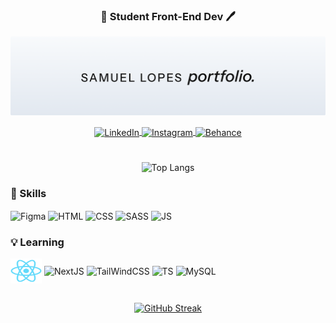 <div align="center">

### 📖 Student Front-End Dev 🖊️

<a href="https://samuellopes.vercel.app">
  <img align="center" alt="Portfolio Cover" src="assets/cover.png">
</a><br><br>

<a href="https://www.linkedin.com/in/samuel-lopes-28b184232/">
  <img align="center" alt="LinkedIn" height="40" width="50" src="https://cdn.jsdelivr.net/gh/devicons/devicon/icons/linkedin/linkedin-original.svg">
</a>

<a href="https://www.instagram.com/samuel.llp/">
  <img align="center" alt="Instagram" height="40" width="40" src=https://seeklogo.com/images/I/instagram-new-2016-logo-D9D42A0AD4-seeklogo.com.png>
</a>

<a href="https://www.behance.net/samuelllp/appreciated">
  <img align="center" alt="Behance" height="40" width="50" src="https://cdn.jsdelivr.net/gh/devicons/devicon/icons/behance/behance-plain.svg">
</a>

<br>

#

![Top Langs](https://github-readme-stats.vercel.app/api/top-langs/?username=samuel-llp&layout=compact&hide_border=true&theme=omni)

</div>

### 📌 Skills

<div style="display: inline_block">
  <img align="center" alt="Figma" height="40" width="50" src="https://cdn.jsdelivr.net/gh/devicons/devicon/icons/figma/figma-original.svg">
  <img align="center" alt="HTML" height="40" width="50" src="https://cdn.jsdelivr.net/gh/devicons/devicon/icons/html5/html5-original.svg">
  <img align="center" alt="CSS" height="40" width="50" src="https://cdn.jsdelivr.net/gh/devicons/devicon/icons/css3/css3-original.svg">
  <img align="center" alt="SASS" height="40" width="50" src="https://cdn.jsdelivr.net/gh/devicons/devicon/icons/sass/sass-original.svg">
  <img align="center" alt="JS" height="40" width="50" src="https://cdn.jsdelivr.net/gh/devicons/devicon/icons/javascript/javascript-original.svg">
</div>

### 💡 Learning

<div style="display: inline_block">
  <img align="center" alt="React" height="40" width="50" src="https://raw.githubusercontent.com/devicons/devicon/master/icons/react/react-original.svg">
  <img align="center" alt="NextJS" height="40" width="50" src="https://cdn.jsdelivr.net/gh/devicons/devicon/icons/nextjs/nextjs-original.svg">
  <img align="center" alt="TailWindCSS" height="40" width="50"  src="https://cdn.jsdelivr.net/gh/devicons/devicon/icons/tailwindcss/tailwindcss-plain.svg">
  <img align="center" alt="TS" height="40" width="50" src="https://cdn.jsdelivr.net/gh/devicons/devicon/icons/typescript/typescript-original.svg">
  <img align="center" alt="MySQL" height="40" width="50" src="https://cdn.jsdelivr.net/gh/devicons/devicon/icons/mysql/mysql-original.svg">
</div><br>

<div align="center">

  [![GitHub Streak](https://streak-stats.demolab.com?user=samuel-llp&theme=omni&hide_border=true&date_format=j%2Fn%5B%2FY%5D&mode=weekly&card_width=575)](https://git.io/streak-stats)

</div><br>
